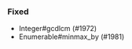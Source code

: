 <!--
Whitespace conventions:
- 4 spaces before ## titles
- 2 spaces before ### titles
- 1 spaces before normal text
-->

### Fixed

- Integer#gcdlcm (#1972)
- Enumerable#minmax_by (#1981)
